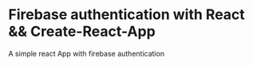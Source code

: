 # Firebase authentication with React && Create-React-App

A simple react App with firebase authentication 

